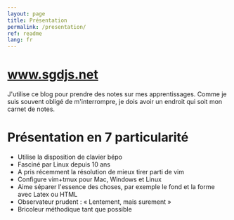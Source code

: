 ```yaml
---
layout: page
title: Présentation
permalink: /presentation/
ref: readme
lang: fr
---
```


# www.sgdjs.net

J'utilise ce blog pour prendre des notes sur mes apprentissages. Comme
je suis souvent obligé de m'interrompre, je dois  avoir un endroit qui
soit mon carnet de notes.

# Présentation en 7 particularité

* Utilise la disposition de clavier bépo
* Fasciné par Linux depuis 10 ans 
* A pris récemment la résolution de mieux tirer parti de vim
* Configure vim+tmux pour Mac, Windows et Linux
* Aime séparer l'essence des choses, par exemple le fond et la forme
  avec Latex ou HTML 
* Observateur prudent : « Lentement, mais surement »
* Bricoleur méthodique tant que possible
